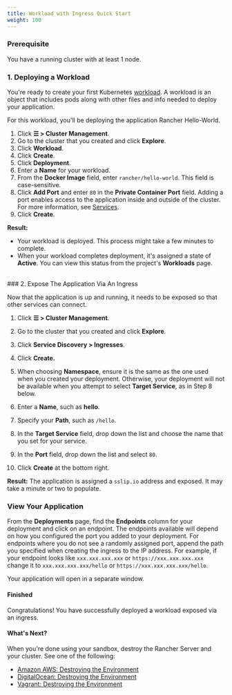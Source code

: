 ```yaml
---
title: Workload with Ingress Quick Start
weight: 100
---
```


### Prerequisite

You have a running cluster with at least 1 node.

### 1. Deploying a Workload

You're ready to create your first Kubernetes [workload](https://kubernetes.io/docs/concepts/workloads/). A workload is an object that includes pods along with other files and info needed to deploy your application.

For this workload, you'll be deploying the application Rancher Hello-World.

1. Click **☰ > Cluster Management**.
1. Go to the cluster that you created and click **Explore**.
1. Click **Workload**.
1. Click **Create**.
1. Click **Deployment**.
1. Enter a **Name** for your workload.
1. From the **Docker Image** field, enter `rancher/hello-world`. This field is case-sensitive.
1. Click **Add Port** and enter `80` in the **Private Container Port** field. Adding a port enables access to the application inside and outside of the cluster. For more information, see [Services]({{<baseurl>}}/rancher/v2.6/en/k8s-in-rancher/workloads/#services).
1. Click **Create**.

**Result:**

* Your workload is deployed. This process might take a few minutes to complete.
* When your workload completes deployment, it's assigned a state of **Active**. You can view this status from the project's **Workloads** page.

<br/>
### 2. Expose The Application Via An Ingress

Now that the application is up and running, it needs to be exposed so that other services can connect.

1.  Click **☰ > Cluster Management**.
1.  Go to the cluster that you created and click **Explore**.

1.  Click **Service Discovery > Ingresses**.

1.  Click **Create.**

1.  When choosing **Namespace**, ensure it is the same as the one used when you created your deployment. Otherwise, your deployment will not be available when you attempt to select **Target Service**, as in Step 8 below.

1.  Enter a **Name**, such as **hello**.

1.  Specify your **Path**, such as `/hello`.

1.  In the **Target Service** field, drop down the list and choose the name that you set for your service.

1.  In the **Port** field, drop down the list and select `80`.

1.  Click **Create** at the bottom right.

**Result:** The application is assigned a `sslip.io` address and exposed. It may take a minute or two to populate.

### View Your Application

From the **Deployments** page, find the **Endpoints** column for your deployment and click on an endpoint. The endpoints available will depend on how you configured the port you added to your deployment. For endpoints where you do not see a randomly assigned port, append the path you specified when creating the ingress to the IP address. For example, if your endpoint looks like `xxx.xxx.xxx.xxx` or `https://xxx.xxx.xxx.xxx` change it to `xxx.xxx.xxx.xxx/hello` or `https://xxx.xxx.xxx.xxx/hello`.

Your application will open in a separate window.

#### Finished

Congratulations! You have successfully deployed a workload exposed via an ingress.

#### What's Next?

When you're done using your sandbox, destroy the Rancher Server and your cluster. See one of the following:

- [Amazon AWS: Destroying the Environment]({{<baseurl>}}/rancher/v2.6/en/quick-start-guide/deployment/amazon-aws-qs/#destroying-the-environment)
- [DigitalOcean: Destroying the Environment]({{<baseurl>}}/rancher/v2.6/en/quick-start-guide/deployment/digital-ocean-qs/#destroying-the-environment)
- [Vagrant: Destroying the Environment]({{<baseurl>}}/rancher/v2.6/en/quick-start-guide/deployment/quickstart-vagrant/#destroying-the-environment)
